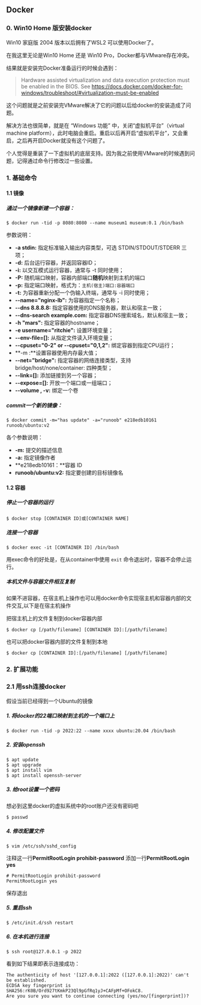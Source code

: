 ## Docker

### 0. Win10 Home 版安装docker

Win10 家庭版 2004 版本以后拥有了WSL2 可以使用Docker了。

在我这里无论是Win10 Home 还是 Win10 Pro，Docker都与VMware存在冲突。

结果就是安装完Docker准备运行的时候会遇到：

> Hardware assisted virtualization and data execution protection must be enabled in the BIOS. See https://docs.docker.com/docker-for-windows/troubleshoot/#virtualization-must-be-enabled

这个问题就是之前安装完VMware解决了它的问题以后给docker的安装造成了问题。

解决方法也很简单，就是在 “Windows 功能” 中，关闭“虚拟机平台”（virtual machine platform），此时电脑会重启。重启以后再开启“虚拟机平台”，又会重启，之后再开启Docker就没有这个问题了。

个人觉得是重装了一下虚拟机的底层支持。因为我之前使用VMware的时候遇到问题，记得通过命令行修改过一些设置。

### 1. 基础命令

#### 1.1 镜像

##### 通过一个镜像新建一个容器：

```
$ docker run -tid -p 8080:8080 --name museum1 museum:0.1 /bin/bash
```

参数说明：

- **-a stdin:** 指定标准输入输出内容类型，可选 STDIN/STDOUT/STDERR 三项；
- **-d:** 后台运行容器，并返回容器ID；
- **-i:** 以交互模式运行容器，通常与 -t 同时使用；
- **-P:** 随机端口映射，容器内部端口**随机**映射到主机的端口
- **-p:** 指定端口映射，格式为：`主机(宿主)端口:容器端口` 
- **-t:** 为容器重新分配一个伪输入终端，通常与 -i 同时使用；
- **--name="nginx-lb":** 为容器指定一个名称；
- **--dns 8.8.8.8:** 指定容器使用的DNS服务器，默认和宿主一致；
- **--dns-search example.com:** 指定容器DNS搜索域名，默认和宿主一致；
- **-h "mars":** 指定容器的hostname；
- **-e username="ritchie":** 设置环境变量；
- **--env-file=[]:** 从指定文件读入环境变量；
- **--cpuset="0-2" or --cpuset="0,1,2":** 绑定容器到指定CPU运行；
- **-m :**设置容器使用内存最大值；
- **--net="bridge":** 指定容器的网络连接类型，支持 bridge/host/none/container: 四种类型；
- **--link=[]:** 添加链接到另一个容器；
- **--expose=[]:** 开放一个端口或一组端口；
- **--volume , -v:**	 绑定一个卷



##### commit一个新的镜像：

```
$ docker commit -m="has update" -a="runoob" e218edb10161 runoob/ubuntu:v2
```

各个参数说明：

- **-m:** 提交的描述信息
- **-a:** 指定镜像作者
- **e218edb10161：**容器 ID
- **runoob/ubuntu:v2:** 指定要创建的目标镜像名



#### 1.2 容器

##### 停止一个容器的运行

```
$ docker stop [CONTAINER ID]或[CONTAINER NAME]
```



##### 连接一个容器

```
$ docker exec -it [CONTAINER ID] /bin/bash
```

用exec命令的好处是，在从container中使用 `exit` 命令退出时，容器不会停止运行。



##### 本机文件与容器文件相互复制

如果不进容器，在宿主机上操作也可以用docker命令实现宿主机和容器内部的文件交互,以下是在宿主机操作

把宿主机上的文件复制到docker容器内部

    $ docker cp [/path/filename] [CONTAINER ID]:[/path/filename]

也可以把docker容器内部的文件复制到本地

```
$ docker cp [CONTAINER ID]:[/path/filename] [/path/filename]
```



### 2. 扩展功能

### 2.1 用ssh连接docker

假设当前已经得到一个Ubuntu的镜像

##### 1. 将docker的22端口映射到主机的一个端口上

```
$ docker run -tid -p 2022:22 --name xxxx ubuntu:20.04 /bin/bash
```

##### 2. 安装openssh

```
$ apt update
$ apt upgrade
$ apt install vim
$ apt install openssh-server
```

##### 3. 给root设置一个密码

想必到这里docker的虚拟系统中的root账户还没有密码吧

```
$ passwd
```

##### 4. 修改配置文件

```
$ vim /etc/ssh/sshd_config
```

注释这一行**PermitRootLogin prohibit-password**
添加一行**PermitRootLogin yes**

```
# PermitRootLogin prohibit-password
PermitRootLogin yes
```

保存退出

##### 5. 重启ssh

```
$ /etc/init.d/ssh restart
```

##### 6. 在本机进行连接

```
$ ssh root@127.0.0.1 -p 2022
```

看到如下结果即表示连接成功：

```
The authenticity of host '[127.0.0.1]:2022 ([127.0.0.1]:2022)' can't be established.
ECDSA key fingerprint is SHA256:rK0B/Ord927tKmkP23Ql9pGfRq1yJ+CAFpMf+OFokC8.
Are you sure you want to continue connecting (yes/no/[fingerprint])?
```

